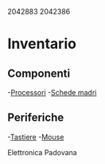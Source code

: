 2042883
2042386

# Inventario

## Componenti

-[Processori](./componenti/processori.md)
-[Schede madri](./componenti/schede_madri.md)

## Periferiche

-[Tastiere](./periferiche/tastiere.md)
-[Mouse](./periferiche/mouse.md)

Elettronica Padovana